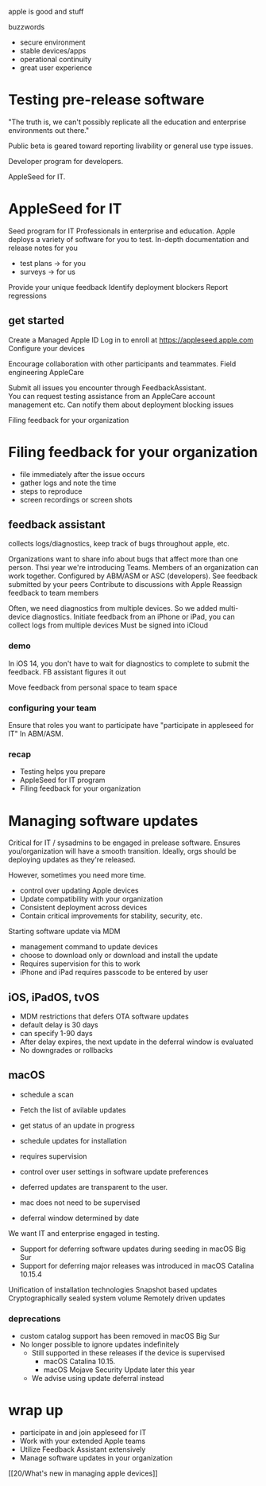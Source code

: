 apple is good and stuff

buzzwords
* secure environment
* stable devices/apps
* operational continuity
* great user experience


# Testing pre-release software
"The truth is, we can't possibly replicate all the education and enterprise environments out there."

Public beta is geared toward reporting livability or general use type issues.

Developer program for developers.

AppleSeed for IT.

# AppleSeed for IT
Seed program for IT Professionals in enterprise and education.  Apple deploys a variety of software for you to test.
In-depth documentation and release notes for you

* test plans -> for you
* surveys -> for us

Provide your unique feedback
Identify deployment blockers
Report regressions

## get started

Create a Managed Apple ID
Log in to enroll at https://appleseed.apple.com
Configure your devices

Encourage collaboration with other participants and teammates.
Field engineering
AppleCare

Submit all issues you encounter through FeedbackAssistant.  
You can request testing assistance from an AppleCare account management etc.
Can notify them about deployment blocking issues

Filing feedback for your organization


# Filing feedback for your organization
* file immediately after the issue occurs
* gather logs and note the time
* steps to reproduce
* screen recordings or screen shots

## feedback assistant
collects logs/diagnostics, keep track of bugs throughout apple, etc.

Organizations want to share info about bugs that affect more than one person.  Thsi year we're introducing Teams.  Members of an organization can work together.  Configured by ABM/ASM or ASC (developers).
See feedback submitted by your peers
Contribute to discussions with Apple
Reassign feedback to team members

Often, we need diagnostics from multiple devices.  So we added multi-device diagnostics.
Initiate feedback from an iPhone or iPad, you can collect logs from multiple devices
Must be signed into iCloud

### demo
In iOS 14, you don't have to wait for diagnostics to complete to submit the feedback.  FB assistant figures it out

Move feedback from personal space to team space

### configuring your team
Ensure that roles you want to participate have "participate in appleseed for IT" In ABM/ASM.

### recap
* Testing helps you prepare
* AppleSeed for IT program
* Filing feedback for your organization

# Managing software updates
Critical for IT / sysadmins to be engaged in prelease software.  Ensures you/organization will have a smooth transition.  Ideally, orgs should be deploying updates as they're released.

However, sometimes you need more time.

* control over updating Apple devices
* Update compatibility with your organization
* Consistent deployment across devices
* Contain critical improvements for stability, security, etc.

Starting software update via MDM
* management command to update devices
* choose to download only or download and install the update
* Requires supervision for this to work
* iPhone and iPad requires passcode to be entered by user

## iOS, iPadOS, tvOS

* MDM restrictions that defers OTA software updates
* default delay is 30 days
* can specify 1-90 days
* After delay expires, the next update in the deferral window is evaluated
* No downgrades or rollbacks

## macOS
* schedule a scan
* Fetch the list of avilable updates
* get status of an update in progress
* schedule updates for installation
* requires supervision
* control over user settings in software update preferences

* deferred updates are transparent to the user.  
* mac does not need to be supervised
* deferral window determined by date

We want IT and enterprise engaged in testing.
* Support for deferring software updates during seeding in macOS Big Sur
* Support for deferring major releases was introduced in macOS Catalina 10.15.4

Unification of installation technologies
Snapshot based updates
Cryptographically sealed system volume
Remotely driven updates

### deprecations
* custom catalog support has been removed in macOS Big Sur
* No longer possible to ignore updates indefinitely
	* Still supported in these releases if the device is supervised
		* macOS Catalina 10.15.
		* macOS Mojave Security Update later this year
	* We advise using update deferral instead

# wrap up
* participate in and join appleseed for IT
* Work with your extended Apple teams
* Utilize Feedback Assistant extensively
* Manage software updates in your organization

[[20/What's new in managing apple devices]]

